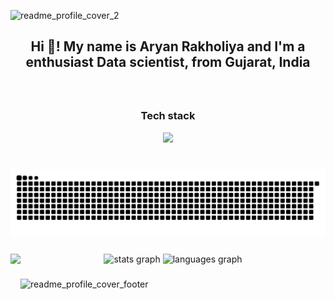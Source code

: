 ![readme_profile_cover_2](https://github.com/user-attachments/assets/5fc410ba-dabc-44bf-b094-d869dc8d4773)


<h2 align="center">Hi 👋! My name is Aryan Rakholiya and I'm a enthusiast Data scientist, from Gujarat, India</h2>

###

<br clear="both">

<h3 align="center">Tech stack </h3>
<p align="center">
  <a href="https://skillicons.dev">
    <img src="https://skillicons.dev/icons?i=anaconda,ai,c,cpp,css,django,git,github,mysql,opencv,ps,pkl,py,pytorch,sklearn,tensorflow" />
  </a>
</p>

###

<br clear="both">

<div align="center">
  <img src="https://raw.githubusercontent.com/AryanRakholiya2004/AryanRakholiya2004/output/snake.svg" alt="Snake animation" />
</div>

###

###

<img align="left" height="160" src="https://i.pinimg.com/originals/08/fb/61/08fb615b1a389de5bc0410136d75f50d.gif"  />

###

<div align="center">
  <img src="https://github-readme-stats.vercel.app/api?username=AryanRakholiya2004&hide_title=false&hide_rank=false&show_icons=true&include_all_commits=true&count_private=true&disable_animations=false&theme=dracula&locale=en&hide_border=false&order=1" height="150" alt="stats graph"  />
  <img src="https://github-readme-stats.vercel.app/api/top-langs?username=AryanRakholiya2004&locale=en&hide_title=false&layout=compact&card_width=320&langs_count=7&theme=shades-of-purple&hide_border=false&order=2" height="150" alt="languages graph"  />
</div>

###

![readme_profile_cover_footer](https://github.com/user-attachments/assets/131c3a7b-e058-4afe-9e95-5150c8966eb6)

